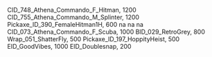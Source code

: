 CID_748_Athena_Commando_F_Hitman, 1200
 CID_755_Athena_Commando_M_Splinter, 1200
 Pickaxe_ID_390_FemaleHitman1H, 600
na
na
na
 CID_073_Athena_Commando_F_Scuba, 1000
BID_029_RetroGrey, 800
Wrap_051_ShatterFly, 500
Pickaxe_ID_197_HoppityHeist, 500
 EID_GoodVibes, 1000
EID_Doublesnap, 200

